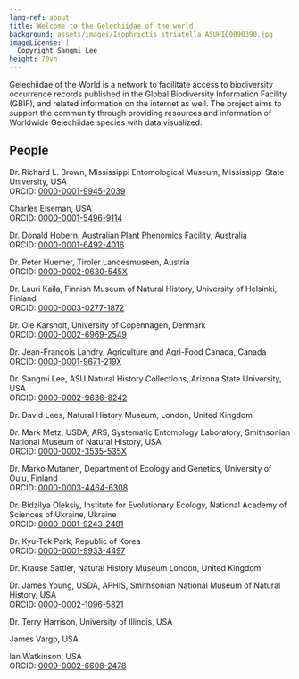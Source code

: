 ```yaml
---
lang-ref: about
title: Welcome to the Gelechiidae of the world
background: assets/images/Isophrictis_striatella_ASUHIC0090390.jpg
imageLicense: |
  Copyright Sangmi Lee
height: 70vh
---
```


Gelechiidae of the World is a network to facilitate access to biodiversity occurrence records published in the Global Biodiversity Information Facility (GBIF), and related information on the internet as well. The project aims to support the community through providing resources and information of Worldwide Gelechiidae species with data visualized.

## People

Dr. Richard L. Brown, Mississippi Entomological Museum, Mississippi State University, USA \
ORCID: [0000-0001-9945-2039](https://orcid.org/0000-0001-9945-2039)

Charles Eiseman, USA \
ORCID: [0000-0001-5496-9114](https://orcid.org/0000-0001-5496-9114)

Dr. Donald Hobern, Australian Plant Phenomics Facility, Australia \
ORCID: [0000-0001-6492-4016](https://orcid.org/0000-0001-6492-4016)

Dr. Peter Huemer, Tiroler Landesmuseen, Austria \
ORCID: [0000-0002-0630-545X](https://orcid.org/0000-0002-0630-545X)

Dr. Lauri Kaila, Finnish Museum of Natural History, University of Helsinki, Finland \
ORCID: [0000-0003-0277-1872](https://orcid.org/0000-0003-0277-1872)

Dr. Ole Karsholt, University of Copennagen, Denmark \
ORCID: [0000-0002-6969-2549](https://orcid.org/0000-0002-6969-2549)

Dr. Jean-François Landry, Agriculture and Agri-Food Canada, Canada \
ORCID: [0000-0001-9671-219X](https://orcid.org/0000-0001-9671-219X)

Dr. Sangmi Lee, ASU Natural History Collections, Arizona State University, USA \
ORCID: [0000-0002-9636-8242](http://orcid.org/0000-0002-9636-8242)

Dr. David Lees, Natural History Museum, London, United Kingdom

Dr. Mark Metz, USDA, ARS, Systematic Entomology Laboratory, Smithsonian National Museum of Natural History, USA \
ORCID: [0000-0002-3535-535X](https://orcid.org/0000-0002-3535-535X)

Dr. Marko Mutanen, Department of Ecology and Genetics, University of Oulu, Finland \
ORCID: [0000-0003-4464-6308](https://orcid.org/0000-0003-4464-6308)

Dr. Bidzilya Oleksiy, Institute for Evolutionary Ecology, National Academy of Sciences of Ukraine, Ukraine \
ORCID: [0000-0001-9243-2481](https://orcid.org/0000-0001-9243-2481)

Dr. Kyu-Tek Park, Republic of Korea \
ORCID: [0000-0001-9933-4497](https://orcid.org/0000-0001-9933-4497)

Dr. Krause Sattler, Natural History Museum London, United Kingdom

Dr. James Young, USDA, APHIS, Smithsonian National Museum of Natural History, USA \
ORCID: [0000-0002-1096-5821](https://orcid.org/0000-0002-1096-5821)

Dr. Terry Harrison, University of Illinois, USA

James Vargo, USA

Ian Watkinson, USA \
ORCID: [0009-0002-6608-2478](https://orcid.org/0009-0002-6608-2478)
